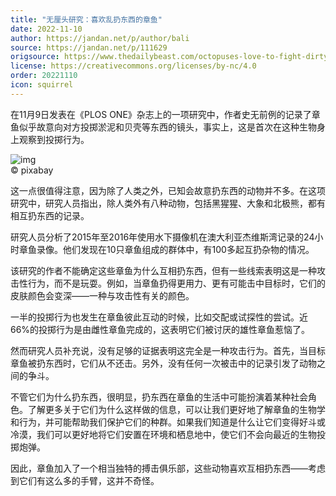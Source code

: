 ```yaml
---
title: "无厘头研究：喜欢乱扔东西的章鱼"
date: 2022-11-10
author: https://jandan.net/p/author/bali
source: https://jandan.net/p/111629
origsource: https://www.thedailybeast.com/octopuses-love-to-fight-dirty-and-sling-debris-university-of-sydney-study-shows
license: https://creativecommons.org/licenses/by-nc/4.0
order: 20221110
icon: squirrel
---
```


在11月9日发表在《PLOS ONE》杂志上的一项研究中，作者史无前例的记录了章鱼似乎故意向对方投掷淤泥和贝壳等东西的镜头，事实上，这是首次在这种生物身上观察到投掷行为。

![img](media/111629_01.jpg)  
© pixabay

这一点很值得注意，因为除了人类之外，已知会故意扔东西的动物并不多。在这项研究中，研究人员指出，除人类外有八种动物，包括黑猩猩、大象和北极熊，都有相互扔东西的记录。

研究人员分析了2015年至2016年使用水下摄像机在澳大利亚杰维斯湾记录的24小时章鱼录像。他们发现在10只章鱼组成的群体中，有100多起互扔杂物的情况。

该研究的作者不能确定这些章鱼为什么互相扔东西，但有一些线索表明这是一种攻击性行为，而不是玩耍。例如，当章鱼扔得更用力、更有可能击中目标时，它们的皮肤颜色会变深——一种与攻击性有关的颜色。

一半的投掷行为也发生在章鱼彼此互动的时候，比如交配或试探性的尝试。近66%的投掷行为是由雌性章鱼完成的，这表明它们被讨厌的雄性章鱼惹恼了。

然而研究人员补充说，没有足够的证据表明这完全是一种攻击行为。首先，当目标章鱼被扔东西时，它们从不还击。另外，没有任何一次被击中的记录引发了动物之间的争斗。

不管它们为什么扔东西，很明显，扔东西在章鱼的生活中可能扮演着某种社会角色。了解更多关于它们为什么这样做的信息，可以让我们更好地了解章鱼的生物学和行为，并可能帮助我们保护它们的种群。如果我们知道是什么让它们变得好斗或冷漠，我们可以更好地将它们安置在环境和栖息地中，使它们不会向最近的生物投掷炮弹。

因此，章鱼加入了一个相当独特的搏击俱乐部，这些动物喜欢互相扔东西——考虑到它们有这么多的手臂，这并不奇怪。